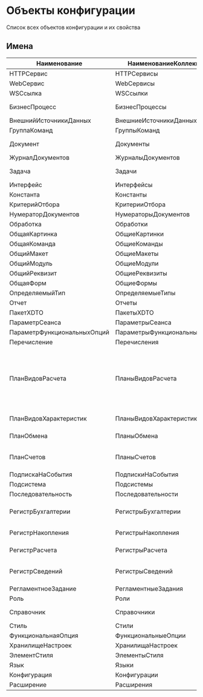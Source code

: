 # Объекты конфигурации

Список всех объектов конфигурации и их свойства

## Имена

| Наименование                | НаименованиеКоллекции        | НаименованиеEng            | НаименованиеКоллекцииEng    | ЕстьПодчиненные | ПорождаемыеТипы                                                                                                                                                                            |
| --------------------------- | ---------------------------- | -------------------------- | --------------------------- | --------------- | ------------------------------------------------------------------------------------------------------------------------------------------------------------------------------------------ |
| HTTPСервис                  | HTTPСервисы                  | HTTPService                | HTTPServices                | true            |                                                                                                                                                                                            |
| WebСервис                   | WebСервисы                   | WebService                 | WebServices                 | true            |                                                                                                                                                                                            |
| WSСсылка                    | WSСсылки                     | WSReference                | WSReferences                |                 |                                                                                                                                                                                            |
| БизнесПроцесс               | БизнесПроцессы               | BusinessProcess            | BusinessProcesses           | true            | Object Ref Selection List Manager RoutePointRef                                                                                                                                            |
| ВнешнийИсточникиДанных      | ВнешниеИсточникиДанных       | ExternalDataSource         | ExternalDataSources         |                 |                                                                                                                                                                                            |
| ГруппаКоманд                | ГруппыКоманд                 | CommandGroup               | CommandGroups               |                 |                                                                                                                                                                                            |
| Документ                    | Документы                    | Document                   | Documents                   | true            | Object Ref Selection List Manager                                                                                                                                                          |
| ЖурналДокументов            | ЖурналыДокументов            | DocumentJournal            | DocumentJournals            | true            | Selection List Manager                                                                                                                                                                     |
| Задача                      | Задачи                       | Task                       | Tasks                       | true            | Object Ref Selection List Manager                                                                                                                                                          |
| Интерфейс                   | Интерфейсы                   | Interface                  | Interfaces                  |                 |                                                                                                                                                                                            |
| Константа                   | Константы                    | Constant                   | Constants                   |                 | Manager ValueManager                                                                                                                                                                       |
| КритерийОтбора              | КритерииОтбора               | FilterCriterion            | FilterCriteria              | true            | Manager List                                                                                                                                                                               |
| НумераторДокументов         | НумераторыДокументов         | DocumentNumerator          | DocumentNumerators          |                 |                                                                                                                                                                                            |
| Обработка                   | Обработки                    | DataProcessor              | DataProcessors              | true            | Object Manager                                                                                                                                                                             |
| ОбщаяКартинка               | ОбщиеКартинки                | CommonPicture              | CommonPictures              |                 |                                                                                                                                                                                            |
| ОбщаяКоманда                | ОбщиеКоманды                 | CommonCommand              | CommonCommands              |                 |                                                                                                                                                                                            |
| ОбщийМакет                  | ОбщиеМакеты                  | CommonTemplate             | CommonTemplates             |                 |                                                                                                                                                                                            |
| ОбщийМодуль                 | ОбщиеМодули                  | CommonModule               | CommonModules               |                 |                                                                                                                                                                                            |
| ОбщийРеквизит               | ОбщиеРеквизиты               | CommonAttribute            | CommonAttributes            |                 |                                                                                                                                                                                            |
| ОбщаяФорм                   | ОбщиеФормы                   | CommonForm                 | CommonForms                 |                 |                                                                                                                                                                                            |
| ОпределяемыйТип             | ОпределяемыеТипы             | DefinedType                | DefinedTypes                |                 | DefinedType                                                                                                                                                                                |
| Отчет                       | Отчеты                       | Report                     | Reports                     | true            | Object Manager                                                                                                                                                                             |
| ПакетXDTO                   | ПакетыXDTO                   | XDTOPackage                | XDTOPackages                |                 |                                                                                                                                                                                            |
| ПараметрСеанса              | ПараметрыСеанса              | SessionParameter           | SessionParameters           |                 |                                                                                                                                                                                            |
| ПараметрФункциональныхОпций | ПараметрыФункциональныхОпций | FunctionalOptionsParameter | FunctionalOptionsParameters |                 |                                                                                                                                                                                            |
| Перечисление                | Перечисления                 | Enum                       | Enums                       | true            | Ref Manager List                                                                                                                                                                           |
| ПланВидовРасчета            | ПланыВидовРасчета            | ChartOfCalculationTypes    | ChartsOfCalculationTypes    | true            | Object Ref Selection List Manager DisplacingCalculationTypes DisplacingCalculationTypesRow BaseCalculationTypes BaseCalculationTypesRow LeadingCalculationTypes LeadingCalculationTypesRow |
| ПланВидовХарактеристик      | ПланыВидовХарактеристик      | ChartOfCharacteristicTypes | ChartsOfCharacteristicTypes | true            | Object Ref Selection List Manager Characteristic                                                                                                                                           |
| ПланОбмена                  | ПланыОбмена                  | ExchangePlan               | ExchangePlans               | true            | Object Ref Selection List Manager                                                                                                                                                          |
| ПланСчетов                  | ПланыСчетов                  | ChartOfAccounts            | ChartsOfAccounts            | true            | Object Ref Selection List Manager ExtDimensionTypes ExtDimensionTypesRow                                                                                                                   |
| ПодпискаНаСобытия           | ПодпискиНаСобытия            | EventSubscription          | EventSubscriptions          |                 |                                                                                                                                                                                            |
| Подсистема                  | Подсистемы                   | Subsystem                  | Subsystems                  | true            |                                                                                                                                                                                            |
| Последовательность          | Последовательности           | Sequence                   | Sequences                   | true            | Record Manager RecordSet                                                                                                                                                                   |
| РегистрБухгалтерии          | РегистрыБухгалтерии          | AccountingRegister         | AccountingRegisters         | true            | Record Manager RecordSet RecordKey Selection List ExtDimensions                                                                                                                            |
| РегистрНакопления           | РегистрыНакопления           | AccumulationRegister       | AccumulationRegisters       | true            | Record Manager RecordSet RecordKey Selection List                                                                                                                                          |
| РегистрРасчета              | РегистрыРасчета              | CalculationRegister        | CalculationRegisters        | true            | Record Manager Selection List RecordSet RecordKey Recalcs                                                                                                                                  |
| РегистрСведений             | РегистрыСведений             | InformationRegister        | InformationRegisters        | true            | Record Manager RecordSet RecordKey Selection List RecordManager                                                                                                                            |
| РегламентноеЗадание         | РегламентныеЗадания          | ScheduledJob               | ScheduledJobs               |                 |                                                                                                                                                                                            |
| Роль                        | Роли                         | Role                       | Roles                       |                 |                                                                                                                                                                                            |
| Справочник                  | Справочники                  | Catalog                    | Catalogs                    | true            | Object Ref Selection List Manager                                                                                                                                                          |
| Стиль                       | Стили                        | Style                      | Styles                      |                 |                                                                                                                                                                                            |
| ФункциональнаяОпция         | ФункциональныеОпции          | FunctionalOption           | FunctionalOptions           |                 |                                                                                                                                                                                            |
| ХранилищеНастроек           | ХранилищаНастроек            | SettingsStorage            | SettingsStorages            | true            | Manager                                                                                                                                                                                    |
| ЭлементСтиля                | ЭлементыСтиля                | StyleItem                  | StyleItems                  |                 |                                                                                                                                                                                            |
| Язык                        | Языки                        | Language                   | Languages                   |                 |                                                                                                                                                                                            |
| Конфигурация                | Конфигурации                 | Configuration              | Configurations              | true            |                                                                                                                                                                                            |
| Расширение                  | Расширения                   | Extension                  | Extensions                  | true            |                                                                                                                                                                                            |
